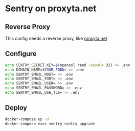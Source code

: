 # Sentry on proxyta.net

## Reverse Proxy

This config needs a reverse proxy, like [proxyta.net](https://framagit.org/nim65s/proxyta.net)

## Configure

```bash
echo SENTRY_SECRET_KEY=$(openssl rand -base64 32) >> .env
echo DOMAIN_NAME=$YOUR_FQDN> >> .env
echo SENTRY_EMAIL_HOST= >> .env
echo SENTRY_EMAIL_PORT= >> .env
echo SENTRY_EMAIL_USER= >> .env
echo SENTRY_EMAIL_PASSWORD= >> .env
echo SENTRY_EMAIL_USE_TLS= >> .env
```

## Deploy

```bash
docker-compose up -d
docker-compose exec sentry sentry upgrade
```
